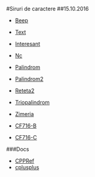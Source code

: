 #Siruri de caractere
##15.10.2016

- [Beep](http://www.infoarena.ro/problema/beep)
- [Text](http://www.infoarena.ro/problema/text)
- [Interesant](http://www.infoarena.ro/problema/interesant)
- [Nc](http://www.infoarena.ro/problema/nc)
- [Palindrom](http://www.infoarena.ro/problema/palindrom)
- [Palindrom2](http://www.infoarena.ro/problema/palindrom2)
- [Reteta2](http://www.infoarena.ro/problema/reteta2)
- [Triopalindrom](http://www.infoarena.ro/problema/triopalindrom)
- [Zimeria](http://www.infoarena.ro/problema/zimeria)

- [CF716-B](http://codeforces.com/contest/716/problem/B)
- [CF716-C](http://codeforces.com/contest/716/problem/C)

###Docs
- [CPPRef](http://en.cppreference.com/w/cpp/string/basic_string)
- [cplusplus](http://www.cplusplus.com/reference/string/string/)

